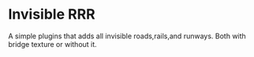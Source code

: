 # Invisible RRR
A simple plugins that adds all invisible roads,rails,and runways. Both with bridge texture or without it.
